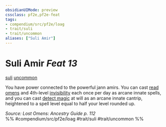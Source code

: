 ```yaml
---
obsidianUIMode: preview
cssclass: pf2e,pf2e-feat
tags:
- compendium/src/pf2e/loag
- trait/suli
- trait/uncommon
aliases: ["Suli Amir"]
---
```

# Suli Amir  *Feat 13*  
[suli](../../Rules/traits/suli-b2.md)  [uncommon](../../Rules/traits/uncommon.md)  


You have power connected to the powerful jann amirs. You can cast [read omens](../spells/read-omens.md) and 4th-level [invisibility](../spells/invisibility.md) each once per day as arcane innate spells, and you can cast [detect magic](../spells/detect-magic.md) at will as an arcane innate cantrip, heightened to a spell level equal to half your level rounded up.

*Source: Lost Omens: Ancestry Guide p. 112*  
%% #compendium/src/pf2e/loag #trait/suli #trait/uncommon %%